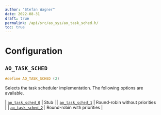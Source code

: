 ```yaml
---
author: "Stefan Wagner"
date: 2022-08-31
draft: true
permalink: /api/src/ao_sys/ao_task_sched.h/
toc: true
---
```


# Configuration

## `AO_TASK_SCHED`

```c
#define AO_TASK_SCHED (2)
```

Selects the task scheduler implementation. The following options are available.

| [`ao_task_sched_0`](ao_task_sched_0.h.md) | Stub |
| [`ao_task_sched_1`](ao_task_sched_1.h.md) | Round-robin without priorities |
| [`ao_task_sched_2`](ao_task_sched_2.h.md) | Round-robin with priorities |

